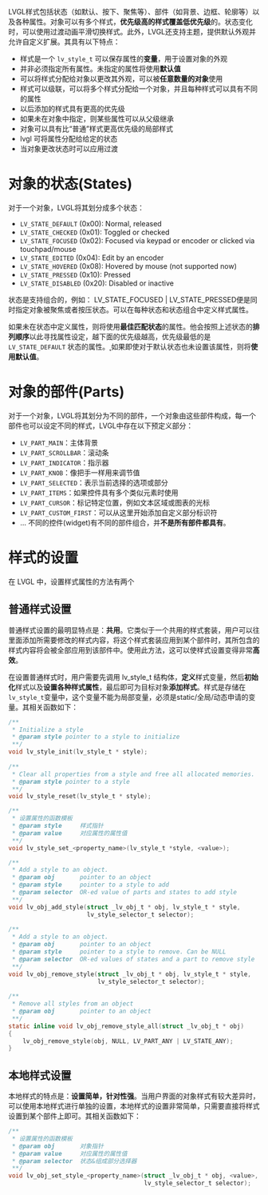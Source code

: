 LVGL样式包括状态（如默认、按下、聚焦等）、部件（如背景、边框、轮廓等）以及各种属性。对象可以有多个样式，**优先级高的样式覆盖低优先级**的。状态变化时，可以使用过渡动画平滑切换样式。此外，LVGL还支持主题，提供默认外观并允许自定义扩展。其具有以下特点：

- 样式是一个 `lv_style_t` 可以保存属性的**变量**，用于设置对象的外观
- 并非必须指定所有属性。未指定的属性将使用**默认值**
- 可以将样式分配给对象以更改其外观，可以被**任意数量的对象**使用
- 样式可以级联，可以将多个样式分配给一个对象，并且每种样式可以具有不同的属性
- 以后添加的样式具有更高的优先级
- 如果未在对象中指定，则某些属性可以从父级继承
- 对象可以具有比“普通”样式更高优先级的局部样式
- lvgl 可将属性分配给给定的状态
- 当对象更改状态时可以应用过渡

# 对象的状态(States)
对于一个对象，LVGL将其划分成多个状态：
- `LV_STATE_DEFAULT` (0x00): Normal, released
- `LV_STATE_CHECKED` (0x01): Toggled or checked
- `LV_STATE_FOCUSED` (0x02): Focused via keypad or encoder or clicked via touchpad/mouse
- `LV_STATE_EDITED`  (0x04): Edit by an encoder
- `LV_STATE_HOVERED` (0x08): Hovered by mouse (not supported now)
- `LV_STATE_PRESSED` (0x10): Pressed
- `LV_STATE_DISABLED` (0x20): Disabled or inactive

状态是支持组合的，例如： LV_STATE_FOCUSED | LV_STATE_PRESSED便是同时指定对象被聚焦或者按压状态。可以在每种状态和状态组合中定义样式属性。

如果未在状态中定义属性，则将使用**最佳匹配状态**的属性。他会按照上述状态的**排列顺序**以此寻找属性设定，越下面的优先级越高，优先级最低的是`LV_STATE_DEFAULT` 状态的属性。˛如果即使对于默认状态也未设置该属性，则将**使用默认值**。

# 对象的部件(Parts)
对于一个对象，LVGL将其划分为不同的部件，一个对象由这些部件构成，每一个部件也可以设定不同的样式，LVGL中存在以下预定义部分：
 - `LV_PART_MAIN`：主体背景
 - `LV_PART_SCROLLBAR`：滚动条
 - `LV_PART_INDICATOR`：指示器
 - `LV_PART_KNOB`：像把手一样用来调节值
 - `LV_PART_SELECTED`：表示当前选择的选项或部分
 - `LV_PART_ITEMS`：如果控件具有多个类似元素时使用
 - `LV_PART_CURSOR`：标记特定位置，例如文本区域或图表的光标
 - `LV_PART_CUSTOM_FIRST`：可以从这里开始添加自定义部分标识符
 -  ... 
不同的控件(widget)有不同的部件组合，并**不是所有部件都具有**。

# 样式的设置
在 LVGL 中，设置样式属性的方法有两个
## 普通样式设置
普通样式设置的最明显特点是：**共用**。它类似于一个共用的样式套装，用户可以往里面添加所需要修改的样式内容，将这个样式套装应用到某个部件时，其所包含的样式内容将会被全部应用到该部件中。使用此方法，这可以使样式设置变得非常**高效**。

在设置普通样式时，用户需要先调用 lv_style_t 结构体，**定义**样式变量，然后**初始化**样式以及**设置各种样式属性**，最后即可为目标对象**添加样式**。样式是存储在`lv_style_t`变量中，这个变量不能为局部变量，必须是static/全局/动态申请的变量。其相关函数如下：
```C
/**  
 * Initialize a style 
 * @param style pointer to a style to initialize 
 **/
void lv_style_init(lv_style_t * style);  
  
/**  
 * Clear all properties from a style and free all allocated memories. 
 * @param style pointer to a style 
 **/
void lv_style_reset(lv_style_t * style);

/**  
 * 设置属性的函数模板
 * @param style     样式指针
 * @param value     对应属性的属性值
 **/
void lv_style_set_<property_name>(lv_style_t *style, <value>);

/**  
 * Add a style to an object. 
 * @param obj       pointer to an object 
 * @param style     pointer to a style to add 
 * @param selector  OR-ed value of parts and states to add style
 **/
void lv_obj_add_style(struct _lv_obj_t * obj, lv_style_t * style, 
					  lv_style_selector_t selector);  
  
/**  
 * Add a style to an object. 
 * @param obj       pointer to an object 
 * @param style     pointer to a style to remove. Can be NULL
 * @param selector  OR-ed values of states and a part to remove style
 **/
void lv_obj_remove_style(struct _lv_obj_t * obj, lv_style_t * style, 
						 lv_style_selector_t selector);  
  
/**  
 * Remove all styles from an object 
 * @param obj       pointer to an object 
 **/
static inline void lv_obj_remove_style_all(struct _lv_obj_t * obj)  
{  
    lv_obj_remove_style(obj, NULL, LV_PART_ANY | LV_STATE_ANY);  
}
```
## 本地样式设置
本地样式的特点是：**设置简单，针对性强**。当用户界面的对象样式有较大差异时，可以使用本地样式进行单独的设置，本地样式的设置非常简单，只需要直接将样式设置到某个部件上即可。其相关函数如下：
```C
/**  
 * 设置属性的函数模板
 * @param obj       对象指针
 * @param value     对应属性的属性值
 * @param selector  状态&组成部分选择器
 **/
void lv_obj_set_style_<property_name>(struct _lv_obj_t * obj, <value>, 
									  lv_style_selector_t selector);
```